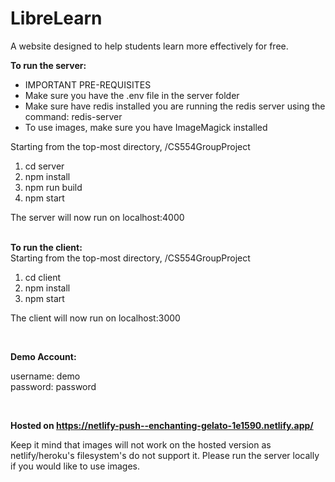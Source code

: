 # LibreLearn
A website designed to help students learn more effectively for free.

**To run the server:**
* IMPORTANT PRE-REQUISITES 
* Make sure you have the .env file in the server folder
* Make sure have redis installed you are running the redis server using the command: redis-server
* To use images, make sure you have ImageMagick installed

Starting from the top-most directory, /CS554GroupProject

1. cd server 
2. npm install
3. npm run build
4. npm start

The server will now run on localhost:4000
<br>
<br>

**To run the client:**
<br>
Starting from the top-most directory, /CS554GroupProject
1. cd client
2. npm install
3. npm start

The client will now run on localhost:3000

<br>

**Demo Account:**

username: demo  
password: password


<br>

**Hosted on https://netlify-push--enchanting-gelato-1e1590.netlify.app/**

Keep it mind that images will not work on the hosted version as netlify/heroku's filesystem's do not support it.
Please run the server locally if you would like to use images.

